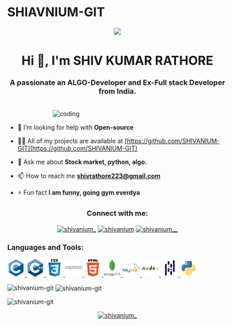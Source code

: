 # SHIAVNIUM-GIT

<div align="center">
  <img height="150" src="https://camo.githubusercontent.com/62da68eb62b1e5f175f7d1f0191dd89a653d7908feb22d37d4a0ab07365d6791/68747470733a2f2f6d656469612e67697068792e636f6d2f6d656469612f4d3967624264396e6244724f5475314d71782f67697068792e676966"  />
</div>
<h1 align="center">Hi 👋, I'm SHIV KUMAR RATHORE</h1>
<h3 align="center">A passionate an ALGO-Developer and Ex-Full stack Developer from India.</h3><br>
<img align="right" alt="coding" width="400" src="https://cdn.dribbble.com/users/1162077/screenshots/3848914/programmer.gif"><br>

- 🤝 I’m looking for help with **Open-source**

- 👨‍💻 All of my projects are available at [https://github.com/SHIVANIUM-GIT](https://github.com/SHIVANIUM-GIT)

- 💬 Ask me about **Stock market, python, algo.**

- 📫 How to reach me **shivrathore223@gmail.com**

- ⚡ Fun fact **I am funny, going gym everdya**

<h3 align="center">Connect with me:</h3>
<p align="center">
<a href="https://twitter.com/shivanium_" target="blank"><img align="center" src="https://raw.githubusercontent.com/rahuldkjain/github-profile-readme-generator/master/src/images/icons/Social/twitter.svg" alt="shivanium_" height="30" width="40" /></a>
<a href="https://linkedin.com/in/shivanium" target="blank"><img align="center" src="https://raw.githubusercontent.com/rahuldkjain/github-profile-readme-generator/master/src/images/icons/Social/linked-in-alt.svg" alt="shivanium" height="30" width="40" /></a>
<a href="https://instagram.com/shivanium__" target="blank"><img align="center" src="https://raw.githubusercontent.com/rahuldkjain/github-profile-readme-generator/master/src/images/icons/Social/instagram.svg" alt="shivanium__" height="30" width="40" /></a>
</p>

<h3 align="left">Languages and Tools:</h3>
<p align="left"> <a href="https://www.cprogramming.com/" target="_blank" rel="noreferrer"> <img src="https://raw.githubusercontent.com/devicons/devicon/master/icons/c/c-original.svg" alt="c" width="40" height="40"/> </a> <a href="https://www.w3schools.com/cpp/" target="_blank" rel="noreferrer"> <img src="https://raw.githubusercontent.com/devicons/devicon/master/icons/cplusplus/cplusplus-original.svg" alt="cplusplus" width="40" height="40"/> </a> <a href="https://www.w3schools.com/css/" target="_blank" rel="noreferrer"> <img src="https://raw.githubusercontent.com/devicons/devicon/master/icons/css3/css3-original-wordmark.svg" alt="css3" width="40" height="40"/> </a> <a href="https://expressjs.com" target="_blank" rel="noreferrer"> <img src="https://raw.githubusercontent.com/devicons/devicon/master/icons/express/express-original-wordmark.svg" alt="express" width="40" height="40"/> </a> <a href="https://www.w3.org/html/" target="_blank" rel="noreferrer"> <img src="https://raw.githubusercontent.com/devicons/devicon/master/icons/html5/html5-original-wordmark.svg" alt="html5" width="40" height="40"/> </a> <a href="https://www.mongodb.com/" target="_blank" rel="noreferrer"> <img src="https://raw.githubusercontent.com/devicons/devicon/master/icons/mongodb/mongodb-original-wordmark.svg" alt="mongodb" width="40" height="40"/> </a> <a href="https://www.mysql.com/" target="_blank" rel="noreferrer"> <img src="https://raw.githubusercontent.com/devicons/devicon/master/icons/mysql/mysql-original-wordmark.svg" alt="mysql" width="40" height="40"/> </a> <a href="https://nodejs.org" target="_blank" rel="noreferrer"> <img src="https://raw.githubusercontent.com/devicons/devicon/master/icons/nodejs/nodejs-original-wordmark.svg" alt="nodejs" width="40" height="40"/> </a> <a href="https://pandas.pydata.org/" target="_blank" rel="noreferrer"> <img src="https://raw.githubusercontent.com/devicons/devicon/2ae2a900d2f041da66e950e4d48052658d850630/icons/pandas/pandas-original.svg" alt="pandas" width="40" height="40"/> </a> <a href="https://www.python.org" target="_blank" rel="noreferrer"> <img src="https://raw.githubusercontent.com/devicons/devicon/master/icons/python/python-original.svg" alt="python" width="40" height="40"/> </a> </p>

<p><img align="left" src="https://github-readme-stats.vercel.app/api/top-langs?username=shivanium-git&show_icons=true&locale=en&layout=compact" alt="shivanium-git" /></p>

<p>&nbsp;<img align="center" src="https://github-readme-stats.vercel.app/api?username=shivanium-git&show_icons=true&locale=en" alt="shivanium-git" /></p>


<p align="left"> <img src="https://komarev.com/ghpvc/?username=shivanium-git&label=Profile%20views&color=0e75b6&style=flat" alt="shivanium-git" /> </p>

<p align="center"> <a href="https://twitter.com/shivanium_" target="blank"><img src="https://img.shields.io/twitter/follow/shivanium_?logo=twitter&style=for-the-badge" alt="shivanium_" /></a> </p>
